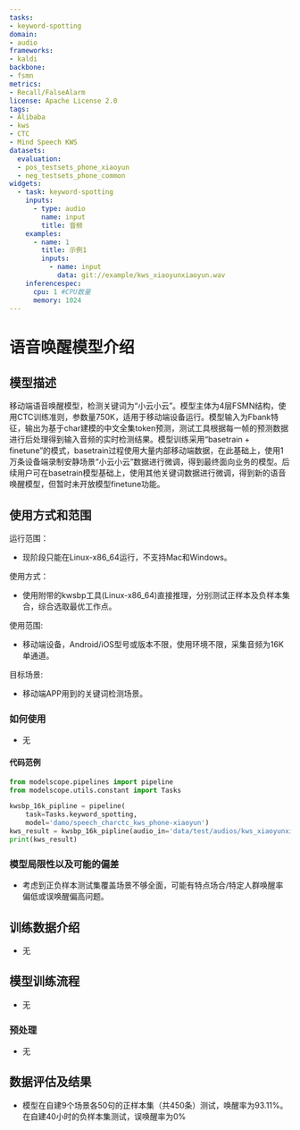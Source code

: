 ```yaml
---
tasks:
- keyword-spotting
domain:
- audio
frameworks:
- kaldi
backbone:
- fsmn
metrics:
- Recall/FalseAlarm
license: Apache License 2.0
tags:
- Alibaba
- kws
- CTC
- Mind Speech KWS
datasets:
  evaluation:
  - pos_testsets_phone_xiaoyun
  - neg_testsets_phone_common
widgets:
  - task: keyword-spotting
    inputs:
      - type: audio 
        name: input 
        title: 音频 
    examples:
      - name: 1
        title: 示例1 
        inputs:
          - name: input
            data: git://example/kws_xiaoyunxiaoyun.wav
    inferencespec:
      cpu: 1 #CPU数量
      memory: 1024 
---
```


# 语音唤醒模型介绍


## 模型描述

移动端语音唤醒模型，检测关键词为“小云小云”。模型主体为4层FSMN结构，使用CTC训练准则，参数量750K，适用于移动端设备运行。模型输入为Fbank特征，输出为基于char建模的中文全集token预测，测试工具根据每一帧的预测数据进行后处理得到输入音频的实时检测结果。模型训练采用“basetrain + finetune”的模式，basetrain过程使用大量内部移动端数据，在此基础上，使用1万条设备端录制安静场景“小云小云”数据进行微调，得到最终面向业务的模型。后续用户可在basetrain模型基础上，使用其他关键词数据进行微调，得到新的语音唤醒模型，但暂时未开放模型finetune功能。


## 使用方式和范围

运行范围：
- 现阶段只能在Linux-x86_64运行，不支持Mac和Windows。

使用方式：
- 使用附带的kwsbp工具(Linux-x86_64)直接推理，分别测试正样本及负样本集合，综合选取最优工作点。

使用范围:
- 移动端设备，Android/iOS型号或版本不限，使用环境不限，采集音频为16K单通道。

目标场景:
- 移动端APP用到的关键词检测场景。


### 如何使用

- 无


#### 代码范例
```python
from modelscope.pipelines import pipeline
from modelscope.utils.constant import Tasks

kwsbp_16k_pipline = pipeline(
    task=Tasks.keyword_spotting,
    model='damo/speech_charctc_kws_phone-xiaoyun')
kws_result = kwsbp_16k_pipline(audio_in='data/test/audios/kws_xiaoyunxiaoyun.wav')
print(kws_result)
```

### 模型局限性以及可能的偏差

- 考虑到正负样本测试集覆盖场景不够全面，可能有特点场合/特定人群唤醒率偏低或误唤醒偏高问题。


## 训练数据介绍

- 无


## 模型训练流程

- 无


### 预处理

- 无


## 数据评估及结果

- 模型在自建9个场景各50句的正样本集（共450条）测试，唤醒率为93.11%。在自建40小时的负样本集测试，误唤醒率为0%

